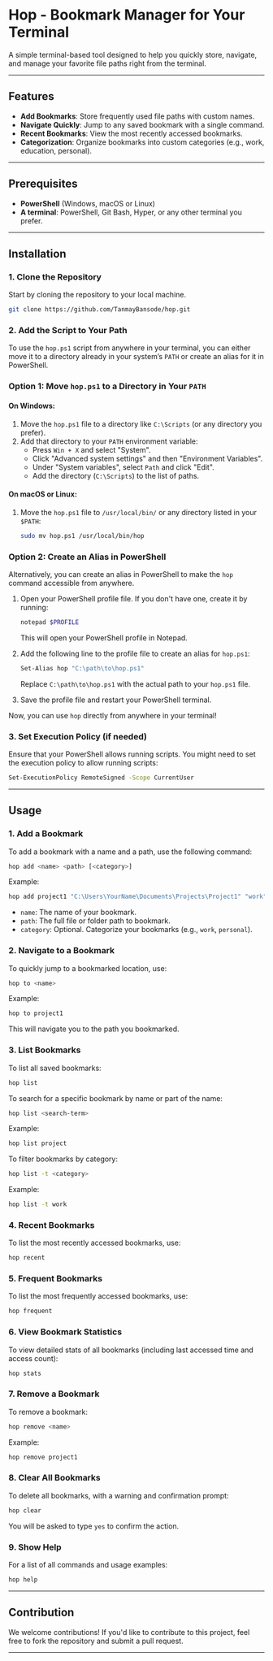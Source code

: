 ﻿# Hop - Bookmark Manager for Your Terminal

A simple terminal-based tool designed to help you quickly store, navigate, and manage your favorite file paths right from the terminal. 

---

## Features

- **Add Bookmarks**: Store frequently used file paths with custom names.
- **Navigate Quickly**: Jump to any saved bookmark with a single command.
- **Recent Bookmarks**: View the most recently accessed bookmarks.
- **Categorization**: Organize bookmarks into custom categories (e.g., work, education, personal).

---

## Prerequisites

- **PowerShell** (Windows, macOS or Linux)
- **A terminal**: PowerShell, Git Bash, Hyper, or any other terminal you prefer.

---

## Installation

### 1. Clone the Repository

Start by cloning the repository to your local machine.

```bash
git clone https://github.com/TanmayBansode/hop.git
```

### 2. Add the Script to Your Path


To use the `hop.ps1` script from anywhere in your terminal, you can either move it to a directory already in your system’s `PATH` or create an alias for it in PowerShell.

### **Option 1: Move `hop.ps1` to a Directory in Your `PATH`**

#### On **Windows**:
1. Move the `hop.ps1` file to a directory like `C:\Scripts` (or any directory you prefer).
2. Add that directory to your `PATH` environment variable:
   - Press `Win + X` and select "System".
   - Click "Advanced system settings" and then "Environment Variables".
   - Under "System variables", select `Path` and click "Edit".
   - Add the directory (`C:\Scripts`) to the list of paths.

#### On **macOS** or **Linux**:
1. Move the `hop.ps1` file to `/usr/local/bin/` or any directory listed in your `$PATH`:
   ```bash
   sudo mv hop.ps1 /usr/local/bin/hop
   ```

### **Option 2: Create an Alias in PowerShell**

Alternatively, you can create an alias in PowerShell to make the `hop` command accessible from anywhere.

1. Open your PowerShell profile file. If you don't have one, create it by running:
   ```bash
   notepad $PROFILE
   ```
   This will open your PowerShell profile in Notepad.

2. Add the following line to the profile file to create an alias for `hop.ps1`:
   ```bash
   Set-Alias hop "C:\path\to\hop.ps1"
   ```

   Replace `C:\path\to\hop.ps1` with the actual path to your `hop.ps1` file.

3. Save the profile file and restart your PowerShell terminal.

Now, you can use `hop` directly from anywhere in your terminal!



### 3. Set Execution Policy (if needed)

Ensure that your PowerShell allows running scripts. You might need to set the execution policy to allow running scripts:

```bash
Set-ExecutionPolicy RemoteSigned -Scope CurrentUser
```

---

## Usage

### 1. Add a Bookmark

To add a bookmark with a name and a path, use the following command:

```bash
hop add <name> <path> [<category>]
```

Example:

```bash
hop add project1 "C:\Users\YourName\Documents\Projects\Project1" "work"
```

- `name`: The name of your bookmark.
- `path`: The full file or folder path to bookmark.
- `category`: Optional. Categorize your bookmarks (e.g., `work`, `personal`).

### 2. Navigate to a Bookmark

To quickly jump to a bookmarked location, use:

```bash
hop to <name>
```

Example:

```bash
hop to project1
```

This will navigate you to the path you bookmarked.

### 3. List Bookmarks

To list all saved bookmarks:

```bash
hop list
```

To search for a specific bookmark by name or part of the name:

```bash
hop list <search-term>
```

Example:

```bash
hop list project
```

To filter bookmarks by category:

```bash
hop list -t <category>
```

Example:

```bash
hop list -t work
```

### 4. Recent Bookmarks

To list the most recently accessed bookmarks, use:

```bash
hop recent
```

### 5. Frequent Bookmarks

To list the most frequently accessed bookmarks, use:

```bash
hop frequent
```

### 6. View Bookmark Statistics

To view detailed stats of all bookmarks (including last accessed time and access count):

```bash
hop stats
```

### 7. Remove a Bookmark

To remove a bookmark:

```bash
hop remove <name>
```

Example:

```bash
hop remove project1
```

### 8. Clear All Bookmarks

To delete all bookmarks, with a warning and confirmation prompt:

```bash
hop clear
```

You will be asked to type `yes` to confirm the action.

### 9. Show Help

For a list of all commands and usage examples:

```bash
hop help
```


---

## Contribution

We welcome contributions! If you'd like to contribute to this project, feel free to fork the repository and submit a pull request.

---

